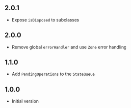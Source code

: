 ## 2.0.1

- Expose `isDisposed` to subclasses

## 2.0.0

- Remove global `errorHandler` and use `Zone` error handling

## 1.1.0

- Add `PendingOperations` to the `StateQueue`

## 1.0.0

- Initial version
